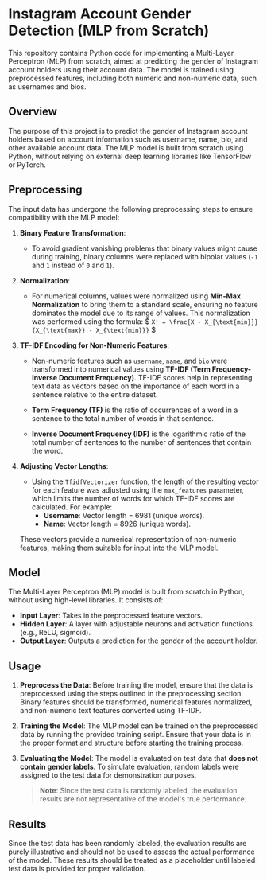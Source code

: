 # Instagram Account Gender Detection (MLP from Scratch)

This repository contains Python code for implementing a Multi-Layer Perceptron (MLP) from scratch, aimed at predicting the gender of Instagram account holders using their account data. The model is trained using preprocessed features, including both numeric and non-numeric data, such as usernames and bios.



## Overview
The purpose of this project is to predict the gender of Instagram account holders based on account information such as username, name, bio, and other available account data. The MLP model is built from scratch using Python, without relying on external deep learning libraries like TensorFlow or PyTorch.

## Preprocessing
The input data has undergone the following preprocessing steps to ensure compatibility with the MLP model:

1. **Binary Feature Transformation**:
   - To avoid gradient vanishing problems that binary values might cause during training, binary columns were replaced with bipolar values (`-1` and `1` instead of `0` and `1`).

2. **Normalization**:
   - For numerical columns, values were normalized using **Min-Max Normalization** to bring them to a standard scale, ensuring no feature dominates the model due to its range of values. This normalization was performed using the formula:
     $
     `X' = \frac{X - X_{\text{min}}}{X_{\text{max}} - X_{\text{min}}}`
     $


3. **TF-IDF Encoding for Non-Numeric Features**:
   - Non-numeric features such as `username`, `name`, and `bio` were transformed into numerical values using **TF-IDF (Term Frequency-Inverse Document Frequency)**. TF-IDF scores help in representing text data as vectors based on the importance of each word in a sentence relative to the entire dataset.

   - **Term Frequency (TF)** is the ratio of occurrences of a word in a sentence to the total number of words in that sentence.  
   - **Inverse Document Frequency (IDF)** is the logarithmic ratio of the total number of sentences to the number of sentences that contain the word.

4. **Adjusting Vector Lengths**:
   - Using the `TfidfVectorizer` function, the length of the resulting vector for each feature was adjusted using the `max_features` parameter, which limits the number of words for which TF-IDF scores are calculated. For example:
     - **Username**: Vector length = 6981 (unique words).
     - **Name**: Vector length = 8926 (unique words).

   These vectors provide a numerical representation of non-numeric features, making them suitable for input into the MLP model.

## Model
The Multi-Layer Perceptron (MLP) model is built from scratch in Python, without using high-level libraries. It consists of:
- **Input Layer**: Takes in the preprocessed feature vectors.
- **Hidden Layer**: A layer with adjustable neurons and activation functions (e.g., ReLU, sigmoid).
- **Output Layer**: Outputs a prediction for the gender of the account holder.

## Usage
1. **Preprocess the Data**:
   Before training the model, ensure that the data is preprocessed using the steps outlined in the preprocessing section. Binary features should be transformed, numerical features normalized, and non-numeric text features converted using TF-IDF.

2. **Training the Model**:
   The MLP model can be trained on the preprocessed data by running the provided training script. Ensure that your data is in the proper format and structure before starting the training process.

3. **Evaluating the Model**:
   The model is evaluated on test data that **does not contain gender labels**. To simulate evaluation, random labels were assigned to the test data for demonstration purposes.

   > **Note**: Since the test data is randomly labeled, the evaluation results are not representative of the model's true performance.

## Results
Since the test data has been randomly labeled, the evaluation results are purely illustrative and should not be used to assess the actual performance of the model. These results should be treated as a placeholder until labeled test data is provided for proper validation.
